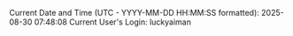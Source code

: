 Current Date and Time (UTC - YYYY-MM-DD HH:MM:SS formatted): 2025-08-30 07:48:08
Current User's Login: luckyaiman
